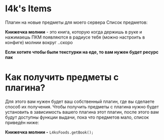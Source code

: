 # l4k's Items
Плагин на новые предметы для моего сервера
Список предметов:

**Книжечка молнии** - это книга, которую когда держишь в руке и нажимаешь ПКМ появляются в радиусе тебя (можно настроить в конфиге) молнии вокруг
..скоро

**Если хотите чтобы были текстурки на еде, то вам нужен будет ресурс пак**

# Как получить предметы с плагина?
Для этого вам нужен будет ваш собственный плагин, где вы сделаете способ их получения.
Чтобы получить предметы с плагина нужно будет установить в зависимость вашего плагина этот плагин, после этого вам будут доступны функции выдачи, пока что предметов мало, список приведён ниже:

**Книжечка молнии -** `L4ksFoods.getBook();`
